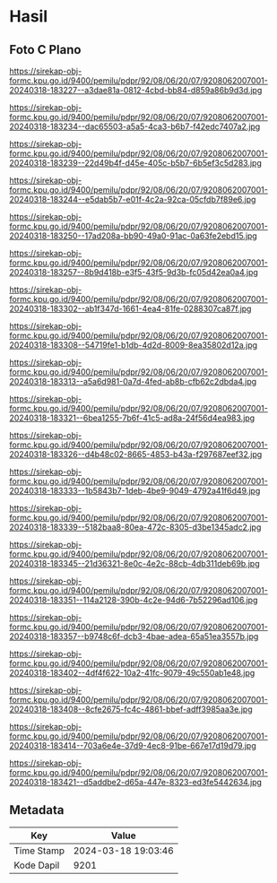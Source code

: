 # Hasil

## Foto C Plano

https://sirekap-obj-formc.kpu.go.id/9400/pemilu/pdpr/92/08/06/20/07/9208062007001-20240318-183227--a3dae81a-0812-4cbd-bb84-d859a86b9d3d.jpg

https://sirekap-obj-formc.kpu.go.id/9400/pemilu/pdpr/92/08/06/20/07/9208062007001-20240318-183234--dac65503-a5a5-4ca3-b6b7-f42edc7407a2.jpg

https://sirekap-obj-formc.kpu.go.id/9400/pemilu/pdpr/92/08/06/20/07/9208062007001-20240318-183239--22d49b4f-d45e-405c-b5b7-6b5ef3c5d283.jpg

https://sirekap-obj-formc.kpu.go.id/9400/pemilu/pdpr/92/08/06/20/07/9208062007001-20240318-183244--e5dab5b7-e01f-4c2a-92ca-05cfdb7f89e6.jpg

https://sirekap-obj-formc.kpu.go.id/9400/pemilu/pdpr/92/08/06/20/07/9208062007001-20240318-183250--17ad208a-bb90-49a0-91ac-0a63fe2ebd15.jpg

https://sirekap-obj-formc.kpu.go.id/9400/pemilu/pdpr/92/08/06/20/07/9208062007001-20240318-183257--8b9d418b-e3f5-43f5-9d3b-fc05d42ea0a4.jpg

https://sirekap-obj-formc.kpu.go.id/9400/pemilu/pdpr/92/08/06/20/07/9208062007001-20240318-183302--ab1f347d-1661-4ea4-81fe-0288307ca87f.jpg

https://sirekap-obj-formc.kpu.go.id/9400/pemilu/pdpr/92/08/06/20/07/9208062007001-20240318-183308--54719fe1-b1db-4d2d-8009-8ea35802d12a.jpg

https://sirekap-obj-formc.kpu.go.id/9400/pemilu/pdpr/92/08/06/20/07/9208062007001-20240318-183313--a5a6d981-0a7d-4fed-ab8b-cfb62c2dbda4.jpg

https://sirekap-obj-formc.kpu.go.id/9400/pemilu/pdpr/92/08/06/20/07/9208062007001-20240318-183321--6bea1255-7b6f-41c5-ad8a-24f56d4ea983.jpg

https://sirekap-obj-formc.kpu.go.id/9400/pemilu/pdpr/92/08/06/20/07/9208062007001-20240318-183326--d4b48c02-8665-4853-b43a-f297687eef32.jpg

https://sirekap-obj-formc.kpu.go.id/9400/pemilu/pdpr/92/08/06/20/07/9208062007001-20240318-183333--1b5843b7-1deb-4be9-9049-4792a41f6d49.jpg

https://sirekap-obj-formc.kpu.go.id/9400/pemilu/pdpr/92/08/06/20/07/9208062007001-20240318-183339--5182baa8-80ea-472c-8305-d3be1345adc2.jpg

https://sirekap-obj-formc.kpu.go.id/9400/pemilu/pdpr/92/08/06/20/07/9208062007001-20240318-183345--21d36321-8e0c-4e2c-88cb-4db311deb69b.jpg

https://sirekap-obj-formc.kpu.go.id/9400/pemilu/pdpr/92/08/06/20/07/9208062007001-20240318-183351--114a2128-390b-4c2e-94d6-7b52296ad106.jpg

https://sirekap-obj-formc.kpu.go.id/9400/pemilu/pdpr/92/08/06/20/07/9208062007001-20240318-183357--b9748c6f-dcb3-4bae-adea-65a51ea3557b.jpg

https://sirekap-obj-formc.kpu.go.id/9400/pemilu/pdpr/92/08/06/20/07/9208062007001-20240318-183402--4df4f622-10a2-41fc-9079-49c550ab1e48.jpg

https://sirekap-obj-formc.kpu.go.id/9400/pemilu/pdpr/92/08/06/20/07/9208062007001-20240318-183408--8cfe2675-fc4c-4861-bbef-adff3985aa3e.jpg

https://sirekap-obj-formc.kpu.go.id/9400/pemilu/pdpr/92/08/06/20/07/9208062007001-20240318-183414--703a6e4e-37d9-4ec8-91be-667e17d19d79.jpg

https://sirekap-obj-formc.kpu.go.id/9400/pemilu/pdpr/92/08/06/20/07/9208062007001-20240318-183421--d5addbe2-d65a-447e-8323-ed3fe5442634.jpg


## Metadata

| Key        | Value               |
| ---------- | ------------------- |
| Time Stamp | 2024-03-18 19:03:46 |
| Kode Dapil | 9201                |



